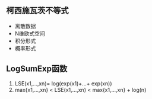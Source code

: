 ## 柯西施瓦茨不等式
* 离散数据
* N维欧式空间
* 积分形式
* 概率形式

## LogSumExp函数
1. LSE(x1,...,xn)= log(exp(x1)+...+ exp(xn)) 
2. max{x1,...,xn} < LSE(x1,...,xn) < max{x1,...,xn} + log(n)